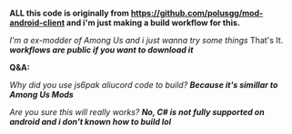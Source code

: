 **ALL this code is originally from https://github.com/polusgg/mod-android-client and i'm just making a build workflow for this.**

*I'm a ex-modder of Among Us and i just wanna try some things* That's It.
***workflows are public if you want to download it***

**Q&A:**

*Why did you use js6pak aliucord code to build?* ***Because it's simillar to Among Us Mods***

*Are you sure this will really works?* ***No, C# is not fully supported on android and i don't known how to build lol***
